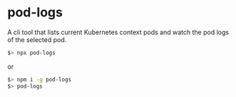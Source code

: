# pod-logs

A cli tool that lists current Kubernetes context pods and watch the pod logs of the selected pod.

```sh
$> npx pod-logs
```

or

```sh
$> npm i -g pod-logs
$> pod-logs
```
